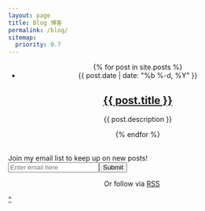 ```yaml
---
layout: page
title: Blog 博客
permalink: /blog/
sitemap:
  priority: 0.7
---
```


<ul class="post-list" align="center">
    {% for post in site.posts %}
      <li>
        <span class="post-meta">{{ post.date | date: "%b %-d, %Y" }}</span>
        <h2>
            <a class="post-link" href="{{ post.url | prepend: site.baseurl }}">{{ post.title }}</a>
        </h2>
        <p>
          {{ post.description }}
        </p>
      </li>
    {% endfor %}
  </ul>

<br>

<!-- Begin MailChimp Signup Form -->
<div id="mc_embed_signup">
<form action="//kylegraycar.us12.list-manage.com/subscribe/post?u=e90ebf818f100e659e91fd302&amp;id=48a1711bb6" method="post" id="mc-embedded-subscribe-form" name="mc-embedded-subscribe-form" class="validate" target="_blank" novalidate>
    <div id="mc_embed_signup_scroll">
  
<div class="mc-field-group">
  <label for="mce-EMAIL">Join my email list to keep up on new posts!</label>
  <div><input type="email" placeholder="Enter email here" name="EMAIL" class="required email" id="mce-EMAIL"><input type="submit" value="Submit" name="subscribe" id="mc-embedded-subscribe" class="button">
    </div></div>
</div>
  <div id="mce-responses" class="clear">
    <div class="response" id="mce-error-response" style="display:none"></div>
    <div class="response" id="mce-success-response" style="display:none"></div>
  </div>
    <div style="position: absolute; left: -5000px;"><input type="text" name="b_e90ebf818f100e659e91fd302_48a1711bb6" tabindex="-1" value=""></div>
   
</form>
<p class="rss-subscribe" align="center">Or follow via <a href="{{ "/feed.xml" | prepend: site.baseurl }}">RSS</a></p>
</div>

<!--End mc_embed_signup-->

<div class="top-of-page"><a href="#top" class="toplink">^</a></div>


